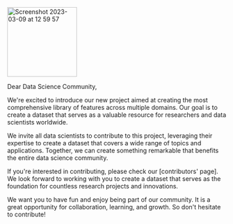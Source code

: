 <img width="160" alt="Screenshot 2023-03-09 at 12 59 57" src="https://user-images.githubusercontent.com/120475714/224016962-4f2a45fb-b723-4fac-a747-1328beaaa5ae.png">

Dear Data Science Community,

We're excited to introduce our new project aimed at creating the most comprehensive library of features across multiple domains. Our goal is to create a dataset that serves as a valuable resource for researchers and data scientists worldwide.

We invite all data scientists to contribute to this project, leveraging their expertise to create a dataset that covers a wide range of topics and applications. Together, we can create something remarkable that benefits the entire data science community.

If you're interested in contributing, please check our [contributors' page]. We look forward to working with you to create a dataset that serves as the foundation for countless research projects and innovations.

We want you to have fun and enjoy being part of our community. It is a great opportunity for collaboration, learning, and growth. 
So don't hesitate to contribute!
